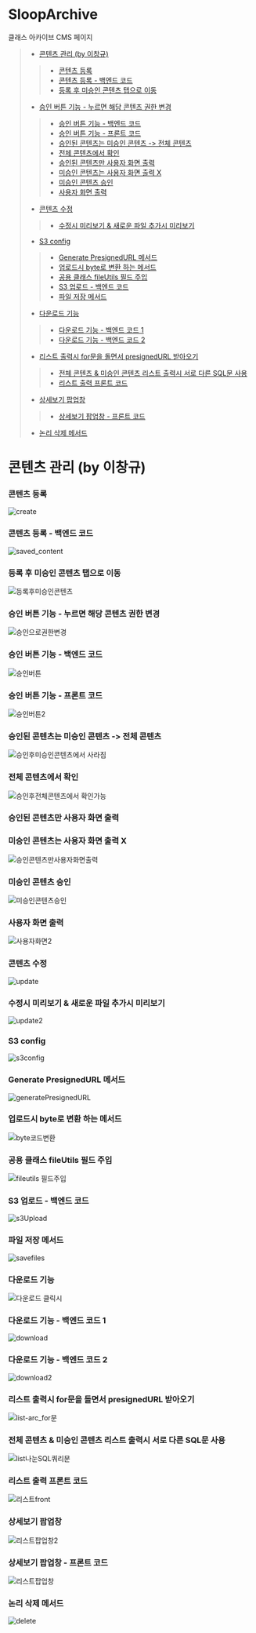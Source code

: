 # SloopArchive
클래스 아카이브 CMS 페이지
> - [콘텐츠 관리 (by 이창규)](#콘텐츠-관리-(by-이창규))
>>    + [콘텐츠 등록](#콘텐츠-등록)
>>    + [콘텐츠 등록 - 백엔드 코드](#콘텐츠-등록---백엔드-코드)
>>    + [등록 후 미승인 콘텐츠 탭으로 이동](#등록-후-미승인-콘텐츠-탭으로-이동)
>    + [승인 버튼 기능 - 누르면 해당 콘텐츠 권한 변경](#승인-버튼-기능---누르면-해당-콘텐츠-권한-변경)
>>    + [승인 버튼 기능 - 백엔드 코드](#승인-버튼-기능---백엔드-코드)
>>    + [승인 버튼 기능 - 프론트 코드](#승인-버튼-기능---프론트-코드)
>>    + [승인된 콘텐츠는 미승인 콘텐츠 -> 전체 콘텐츠](#승인된-콘텐츠는-미승인-콘텐츠-->-전체-콘텐츠)
>>    + [전체 콘텐츠에서 확인](#전체-콘텐츠에서-확인)
>>    + [승인된 콘텐츠만 사용자 화면 출력](#승인된-콘텐츠만-사용자-화면-출력)
>>    + [미승인 콘텐츠는 사용자 화면 출력 X](#미승인-콘텐츠는-사용자-화면-출력-x)
>>    + [미승인 콘텐츠 승인](#미승인-콘텐츠-승인)
>>    + [사용자 화면 출력](#사용자-화면-출력)
>    + [콘텐츠 수정](#콘텐츠-수정)
>>    + [수정시 미리보기 & 새로운 파일 추가시 미리보기](#수정시-미리보기-&-새로운-파일-추가시-미리보기)
>    + [S3 config](#s3-config)
>>    + [Generate PresignedURL 메서드](#generate-presignedurl-메서드)
>>    + [업로드시 byte로 변환 하는 메서드](#업로드시-byte로-변환-하는-메서드)
>>    + [공용 클래스 fileUtils 필드 주입](#공용-클래스-fileUtils-필드-주입)
>>    + [S3 업로드 - 백엔드 코드](#S3-업로드---백엔드-코드)
>>    + [파일 저장 메서드](#파일-저장-메서드)
>    + [다운로드 기능](#다운로드-기능)
>>    + [다운로드 기능 - 백엔드 코드 1](#다운로드-기능---백엔드-코드-1)
>>    + [다운로드 기능 - 백엔드 코드 2](#다운로드-기능---백엔드-코드-2)
>    + [리스트 출력시 for문을 돌면서 presignedURL 받아오기](#리스트-출력시-for문을-돌면서-presignedURL-받아오기)
>>    + [전체 콘텐츠 & 미승인 콘텐츠 리스트 출력시 서로 다른 SQL문 사용](#전체-콘텐츠-&-미승인-콘텐츠-리스트-출력시-서로-다른-SQL문-사용)
>>    + [리스트 출력 프론트 코드](#리스트-출력-프론트-코드)
>    + [상세보기 팝업창](#상세보기-팝업창)
>>    + [상세보기 팝업창 - 프론트 코드](#상세보기-팝업창---프론트-코드)
>    + [논리 삭제 메서드](#논리-삭제-메서드)

# 콘텐츠 관리 (by 이창규)
### 콘텐츠 등록
![create](https://github.com/kidchang93/Archive-SpringBoot/assets/145524731/00d19ce4-1201-4f13-b4cd-e4d734efde72)
### 콘텐츠 등록 - 백엔드 코드
![saved_content](https://github.com/kidchang93/Archive-SpringBoot/assets/145524731/5020b479-f810-45f9-88c4-ccbbbab35e08)
### 등록 후 미승인 콘텐츠 탭으로 이동
![등록후미승인콘텐츠](https://github.com/kidchang93/Archive-SpringBoot/assets/145524731/8bcad0c0-9444-44de-91a9-8491693fae79)
### 승인 버튼 기능 - 누르면 해당 콘텐츠 권한 변경
![승인으로권한변경](https://github.com/kidchang93/Archive-SpringBoot/assets/145524731/5ad74ad1-8465-4abd-bfcc-82242267e602)
### 승인 버튼 기능 - 백엔드 코드
![승인버튼](https://github.com/kidchang93/Archive-SpringBoot/assets/145524731/72eff462-d0ae-4a23-b5fc-f8bb8493c1ad)
### 승인 버튼 기능 - 프론트 코드
![승인버튼2](https://github.com/kidchang93/Archive-SpringBoot/assets/145524731/07b5fe0f-8b69-4416-bb84-d4e1f2afeaae)
### 승인된 콘텐츠는 미승인 콘텐츠 -> 전체 콘텐츠
![승인후미승인콘텐츠에서 사라짐](https://github.com/kidchang93/Archive-SpringBoot/assets/145524731/58dc2ecd-01b8-43fb-bd31-0970f4965ca7)
### 전체 콘텐츠에서 확인
![승인후전체콘텐츠에서 확인가능](https://github.com/kidchang93/Archive-SpringBoot/assets/145524731/cc83b143-6672-4dd3-b821-4a677a98a499)
### 승인된 콘텐츠만 사용자 화면 출력 
### 미승인 콘텐츠는 사용자 화면 출력 X
![승인콘텐츠만사용자화면출력](https://github.com/kidchang93/Archive-SpringBoot/assets/145524731/5b29bb8d-07a7-4970-b97e-55ba2bcf0373)
### 미승인 콘텐츠 승인
![미승인콘텐츠승인](https://github.com/kidchang93/Archive-SpringBoot/assets/145524731/f9af5e12-16ca-4b3d-8636-68e6059ae238)
### 사용자 화면 출력
![사용자화면2](https://github.com/kidchang93/Archive-SpringBoot/assets/145524731/694e8944-9b26-4046-ada0-1c908b0f54e8)
### 콘텐츠 수정
![update](https://github.com/kidchang93/Archive-SpringBoot/assets/145524731/a06488ed-8219-4413-ba4b-2e6e897629be)
### 수정시 미리보기 & 새로운 파일 추가시 미리보기
![update2](https://github.com/kidchang93/Archive-SpringBoot/assets/145524731/87648821-c2ec-4dde-ad25-1c3b5fa23dd6)

### S3 config
![s3config](https://github.com/kidchang93/Archive-SpringBoot/assets/145524731/438d6d7e-f330-4be2-bc15-db90607089f6)
### Generate PresignedURL 메서드
![generatePresignedURL](https://github.com/kidchang93/Archive-SpringBoot/assets/145524731/1e796c80-d1e8-413e-bc27-9f7151bee332)
### 업로드시 byte로 변환 하는 메서드
![byte코드변환](https://github.com/kidchang93/Archive-SpringBoot/assets/145524731/b6d27084-6a35-4bff-b806-9d270cd00c8c)
### 공용 클래스 fileUtils 필드 주입
![fileutils 필드주입](https://github.com/kidchang93/Archive-SpringBoot/assets/145524731/4e397901-1a27-4223-a4d6-61efc9eb54e3)
### S3 업로드 - 백엔드 코드
![s3Upload](https://github.com/kidchang93/Archive-SpringBoot/assets/145524731/a5b96a70-f461-470e-8d20-9e3f3bcf29c4)
### 파일 저장 메서드
![savefiles](https://github.com/kidchang93/Archive-SpringBoot/assets/145524731/27f2f9f5-02d8-482e-9b8f-f01a7aa2d977)

### 다운로드 기능
![다운로드 클릭시](https://github.com/kidchang93/Archive-SpringBoot/assets/145524731/81790260-e23d-4acd-b477-0272cf80a3bf)
### 다운로드 기능 - 백엔드 코드 1
![download](https://github.com/kidchang93/Archive-SpringBoot/assets/145524731/0e1bb041-38ef-4f0d-87c1-7172ba036774)
### 다운로드 기능 - 백엔드 코드 2
![download2](https://github.com/kidchang93/Archive-SpringBoot/assets/145524731/be703af7-6e70-4cb2-92ac-5292c5f92ec9)

### 리스트 출력시 for문을 돌면서 presignedURL 받아오기
![list-arc_for문](https://github.com/kidchang93/Archive-SpringBoot/assets/145524731/b745217f-d27f-49ae-9848-b2f83ad9c509)
### 전체 콘텐츠 & 미승인 콘텐츠 리스트 출력시 서로 다른 SQL문 사용
![list나눈SQL쿼리문](https://github.com/kidchang93/Archive-SpringBoot/assets/145524731/f4a85595-4236-4e53-95bc-f701767e00f1)
### 리스트 출력 프론트 코드
![리스트front](https://github.com/kidchang93/Archive-SpringBoot/assets/145524731/4579a8cd-cd52-41f5-b0ac-66a191f333a9)

### 상세보기 팝업창
![리스트팝업창2](https://github.com/kidchang93/Archive-SpringBoot/assets/145524731/764af1aa-963e-430d-87b7-a668b38f9b30)
### 상세보기 팝업창 - 프론트 코드
![리스트팝업창](https://github.com/kidchang93/Archive-SpringBoot/assets/145524731/d016f8e1-2e5b-4333-8a1b-9946e2fa0f02)
### 논리 삭제 메서드
![delete](https://github.com/kidchang93/Archive-SpringBoot/assets/145524731/98a3aea8-580b-46dd-a3b3-0cd0cbc8c1fb)

